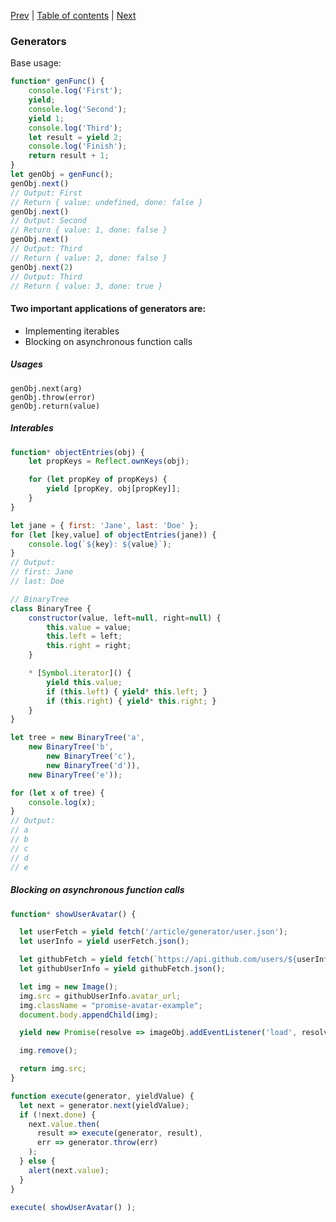 [Prev](12-Promises.md) | [Table of contents](https://github.com/gadyonysh/es2015-presentation#ecmascript-2015) | [Next](14-Maps.md)

### Generators

Base usage:
```js
function* genFunc() {
    console.log('First');
    yield;
    console.log('Second');
    yield 1;
    console.log('Third');
    let result = yield 2;
    console.log('Finish');
    return result + 1;
}
let genObj = genFunc();
genObj.next()
// Output: First
// Return { value: undefined, done: false }
genObj.next()
// Output: Second
// Return { value: 1, done: false }
genObj.next()
// Output: Third
// Return { value: 2, done: false }
genObj.next(2)
// Output: Third
// Return { value: 3, done: true }
```

#### Two important applications of generators are:

* Implementing iterables
* Blocking on asynchronous function calls

##### Usages

```
genObj.next(arg)
genObj.throw(error)
genObj.return(value)
```

##### Interables

```js
function* objectEntries(obj) {
    let propKeys = Reflect.ownKeys(obj);

    for (let propKey of propKeys) {
        yield [propKey, obj[propKey]];
    }
}

let jane = { first: 'Jane', last: 'Doe' };
for (let [key,value] of objectEntries(jane)) {
    console.log(`${key}: ${value}`);
}
// Output:
// first: Jane
// last: Doe
```

```js
// BinaryTree
class BinaryTree {
    constructor(value, left=null, right=null) {
        this.value = value;
        this.left = left;
        this.right = right;
    }

    * [Symbol.iterator]() {
        yield this.value;
        if (this.left) { yield* this.left; }
        if (this.right) { yield* this.right; }
    }
}

let tree = new BinaryTree('a',
    new BinaryTree('b',
        new BinaryTree('c'),
        new BinaryTree('d')),
    new BinaryTree('e'));

for (let x of tree) {
    console.log(x);
}
// Output:
// a
// b
// c
// d
// e
```

##### Blocking on asynchronous function calls

```js
function* showUserAvatar() {

  let userFetch = yield fetch('/article/generator/user.json');
  let userInfo = yield userFetch.json();

  let githubFetch = yield fetch(`https://api.github.com/users/${userInfo.name}`);
  let githubUserInfo = yield githubFetch.json();

  let img = new Image();
  img.src = githubUserInfo.avatar_url;
  img.className = "promise-avatar-example";
  document.body.appendChild(img);

  yield new Promise(resolve => imageObj.addEventListener('load', resolve, false));

  img.remove();

  return img.src;
}

function execute(generator, yieldValue) {
  let next = generator.next(yieldValue);
  if (!next.done) {
    next.value.then(
      result => execute(generator, result),
      err => generator.throw(err)
    );
  } else {
    alert(next.value);
  }
}

execute( showUserAvatar() );
```
